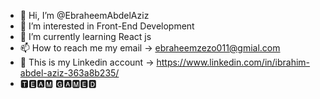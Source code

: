 - 👋 Hi, I’m @EbraheemAbdelAziz
- 👀 I’m interested in Front-End Development
- 🌱 I’m currently learning React js
- 📫 How to reach me my email -> ebraheemzezo011@gmial.com
- 📣 This is my Linkedin account -> https://www.linkedin.com/in/ibrahim-abdel-aziz-363a8b235/
- 🆃🅴🅰🅼 🅶🅰🅼🅴🅳

<!---
EbraheemAbdelAziz/EbraheemAbdelAziz is a ✨ special ✨ repository because its `README.md` (this file) appears on your GitHub profile.
You can click the Preview link to take a look at your changes.
--->
